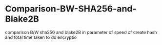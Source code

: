# Comparison-BW-SHA256-and-Blake2B
comparison B/W sha256 and blake2B in parameter of speed of create hash and total time taken to do encryptio

